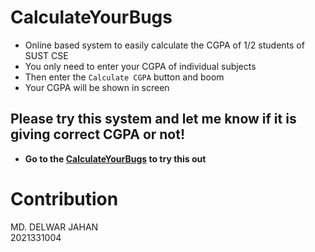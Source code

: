 # CalculateYourBugs
- Online based system to easily calculate the CGPA of 1/2 students of SUST CSE
- You only need to enter your CGPA of individual subjects
- Then enter the `Calculate CGPA` button and boom
- Your CGPA will be shown in screen

## Please try this system and let me know if it is giving correct CGPA or not!
- **Go to the [CalculateYourBugs](https://calculate-your-bugs.netlify.app/) to try this out**

# Contribution
MD. DELWAR JAHAN  
2021331004